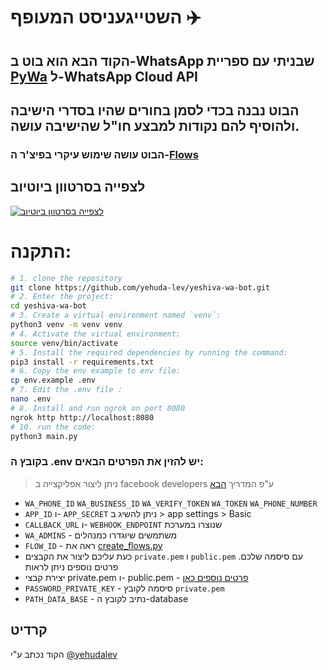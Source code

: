 # השטייגעניסט המעופף ✈️


## הקוד הבא הוא בוט ב-WhatsApp שבניתי עם ספריית [PyWa](https://pywa.readthedocs.io/) ל-WhatsApp Cloud API

## הבוט נבנה בכדי לסמן בחורים שהיו בסדרי הישיבה ולהוסיף להם נקודות למבצע חו"ל שהישיבה עושה.

### הבוט עושה שימוש עיקרי בפיצ'ר ה-[Flows](https://pywa.readthedocs.io/en/latest/content/flows/overview.html)

## לצפייה בסרטוון ביוטיוב
[![לצפייה בסרטוון ביוטיוב](http://img.youtube.com/vi/OAinkmA9hZU/0.jpg)](https://youtu.be/OAinkmA9hZU?si=CdNNLuFLHsq7VWqB "בוט בווצאפ  - השטייגעניסט המעופף")



# התקנה:
```bash
# 1. clone the repository
git clone https://github.com/yehuda-lev/yeshiva-wa-bot.git
# 2. Enter the project:
cd yeshiva-wa-bot
# 3. Create a virtual environment named `venv`:
python3 venv -m venv venv
# 4. Activate the virtual environment:
source venv/bin/activate
# 5. Install the required dependencies by running the command: 
pip3 install -r requirements.txt
# 6. Copy the env example to env file:
cp env.example .env
# 7. Edit the .env file :
nano .env
# 8. Install and run ngrok on port 8080
ngrok http http://localhost:8080
# 10. run the code: 
python3 main.py
```
### בקובץ ה .env יש להזין את הפרטים הבאים:

> ניתן ליצור אפליקצייה ב facebook developers ע"פ המדריך [הבא](https://pywa.readthedocs.io/en/latest/content/getting-started.html#create-a-whatsapp-application)
- `WA_PHONE_ID` `WA_BUSINESS_ID` `WA_VERIFY_TOKEN` `WA_TOKEN` `WA_PHONE_NUMBER`
- `APP_ID` ו- `APP_SECRET` ניתן להשיג ב > app settings > Basic
- `CALLBACK_URL` ו- `WEBHOOK_ENDPOINT` שנוצרו במערכת
- `WA_ADMINS` - משתמשים שיוגדרו כמנהלים
- `FLOW_ID` - ראה את [create_flows.py](create_flows.py)
- כעת עליכם ליצור את הקבצים `private.pem` ו `public.pem` עם סיסמה שלכם. פרטים נוספים ניתן לראות
- יצירת קבצי private.pem ו- public.pem - [פרטים נוספים כאן](https://pywa.readthedocs.io/en/latest/content/flows/overview.html#handling-flow-requests-and-responding-to-them)
- `PASSWORD_PRIVATE_KEY` - סיסמה לקובץ `private.pem`
- `PATH_DATA_BASE` - נתיב לקובץ ה-database

## קרדיט
הקוד נכתב ע"י [@yehudalev](https://t.me/yehudalev)
